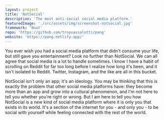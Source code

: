 ```yaml
---
layout: project
title: 'NotSocial'
description: 'The most anti-social social media platform.'
featuredImage: './src/assets/img/screenshot-notsocial.jpg'
framework: 'Nuxt'
repo: 'https://github.com/troyvassalotti/pang'
website: 'https://pang.netlify.app/'
---
```

You ever wish you had a social media platform that didn't consume your life, but still gave you entertainment? Look no further than NotSocial. We can all agree that social media is a lot to handle sometimes. I know I have a habit of scrolling on Reddit for far too long before I realize how long it's been, and it isn't isolated to Reddit. Twitter, Instagram, and the like are all in this bucket.

NotSocial isn't only an app; it's an ideology. You may be thinking that this is exactly the problem that other social media platforms have: they become more than an app and grow into a cultural phenomenon, and I'm not here to tell you whether you're right or wrong. But I am here to tell you how NotSocial is a new kind of social media platform where it is only you that exists in its world. It's a section of the internet for you - and only you - to be social with yourself while feeling connected with the rest of the world.